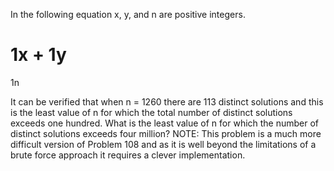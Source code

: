 
In the following equation x, y, and n are positive integers.



1x
 + 
1y
 = 
1n



It can be verified that when n = 1260 there are 113 distinct solutions and this is the least value of n for which the total number of distinct solutions exceeds one hundred.
What is the least value of n for which the number of distinct solutions exceeds four million?
NOTE: This problem is a much more difficult version of Problem 108 and as it is well beyond the limitations of a brute force approach it requires a clever implementation.
